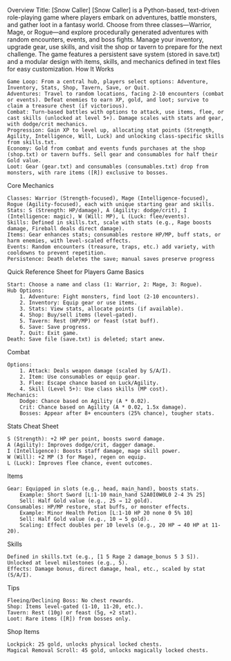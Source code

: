 Overview
Title: [Snow Caller]
[Snow Caller] is a Python-based, text-driven role-playing game where players embark on adventures, battle monsters, and gather loot in a fantasy world. Choose from three classes—Warrior, Mage, or Rogue—and explore procedurally generated adventures with random encounters, events, and boss fights. Manage your inventory, upgrade gear, use skills, and visit the shop or tavern to prepare for the next challenge. The game features a persistent save system (stored in save.txt) and a modular design with items, skills, and mechanics defined in text files for easy customization.
How It Works

    Game Loop: From a central hub, players select options: Adventure, Inventory, Stats, Shop, Tavern, Save, or Quit.
    Adventures: Travel to random locations, facing 2-10 encounters (combat or events). Defeat enemies to earn XP, gold, and loot; survive to claim a treasure chest (if victorious).
    Combat: Turn-based battles with options to attack, use items, flee, or cast skills (unlocked at level 5+). Damage scales with stats and gear, with dodge/crit mechanics.
    Progression: Gain XP to level up, allocating stat points (Strength, Agility, Intelligence, Will, Luck) and unlocking class-specific skills from skills.txt.
    Economy: Gold from combat and events funds purchases at the shop (shop.txt) or tavern buffs. Sell gear and consumables for half their Gold value.
    Loot: Gear (gear.txt) and consumables (consumables.txt) drop from monsters, with rare items ([R]) exclusive to bosses.

Core Mechanics

    Classes: Warrior (Strength-focused), Mage (Intelligence-focused), Rogue (Agility-focused), each with unique starting gear and skills.
    Stats: S (Strength: HP/damage), A (Agility: dodge/crit), I (Intelligence: magic), W (Will: MP), L (Luck: flee/events).
    Skills: Defined in skills.txt, scale with stats (e.g., Rage boosts damage, Fireball deals direct damage).
    Items: Gear enhances stats; consumables restore HP/MP, buff stats, or harm enemies, with level-scaled effects.
    Events: Random encounters (treasure, traps, etc.) add variety, with cooldowns to prevent repetition.
    Persistence: Death deletes the save; manual saves preserve progress

Quick Reference Sheet for Players
Game Basics

    Start: Choose a name and class (1: Warrior, 2: Mage, 3: Rogue).
    Hub Options:
        1. Adventure: Fight monsters, find loot (2-10 encounters).
        2. Inventory: Equip gear or use items.
        3. Stats: View stats, allocate points (if available).
        4. Shop: Buy/sell items (level-gated).
        5. Tavern: Rest (HP/MP) or feast (stat buff).
        6. Save: Save progress.
        7. Quit: Exit game.
    Death: Save file (save.txt) is deleted; start anew.

Combat

    Options:
        1. Attack: Deals weapon damage (scaled by S/A/I).
        2. Item: Use consumables or equip gear.
        3. Flee: Escape chance based on Luck/Agility.
        4. Skill (Level 5+): Use class skills (MP cost).
    Mechanics:
        Dodge: Chance based on Agility (A * 0.02).
        Crit: Chance based on Agility (A * 0.02, 1.5x damage).
        Bosses: Appear after 8+ encounters (25% chance), tougher stats.

Stats Cheat Sheet

    S (Strength): +2 HP per point, boosts sword damage.
    A (Agility): Improves dodge/crit, dagger damage.
    I (Intelligence): Boosts staff damage, mage skill power.
    W (Will): +2 MP (3 for Mage), regen on equip.
    L (Luck): Improves flee chance, event outcomes.

Items

    Gear: Equipped in slots (e.g., head, main_hand), boosts stats.
        Example: Short Sword [L:1-10 main_hand S2A0I0W0L0 2-4 3% 25]
        Sell: Half Gold value (e.g., 25 → 12 gold).
    Consumables: HP/MP restore, stat buffs, or monster effects.
        Example: Minor Health Potion [L:1-10 HP 20 none 0 5% 10]
        Sell: Half Gold value (e.g., 10 → 5 gold).
        Scaling: Effect doubles per 10 levels (e.g., 20 HP → 40 HP at 11-20).

Skills

    Defined in skills.txt (e.g., [1 5 Rage 2 damage_bonus 5 3 S]).
    Unlocked at level milestones (e.g., 5).
    Effects: Damage bonus, direct damage, heal, etc., scaled by stat (S/A/I).

Tips

    Fleeing/Declining Boss: No chest rewards.
    Shop: Items level-gated (1-10, 11-20, etc.).
    Tavern: Rest (10g) or feast (5g, +2 stat).
    Loot: Rare items ([R]) from bosses only.
Shop Items

    Lockpick: 25 gold, unlocks physical locked chests.
    Magical Removal Scroll: 45 gold, unlocks magically locked chests.
